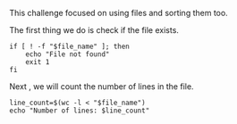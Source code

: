 This challenge focused on using files and sorting them too.

The first thing we do is check if the file exists.

```
if [ ! -f "$file_name" ]; then
    echo "File not found"
    exit 1
fi

```

Next , we will count the number of lines in the file.
```
line_count=$(wc -l < "$file_name")
echo "Number of lines: $line_count"

```
